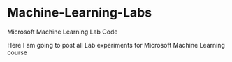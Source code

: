 # Machine-Learning-Labs
Microsoft Machine Learning Lab Code

Here I am going to post all Lab experiments for Microsoft Machine Learning course
